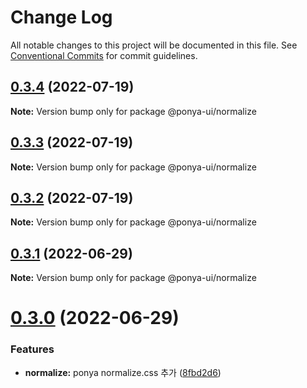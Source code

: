 # Change Log

All notable changes to this project will be documented in this file.
See [Conventional Commits](https://conventionalcommits.org) for commit guidelines.

## [0.3.4](https://github.com/dungsil/ponya/compare/v0.3.3...v0.3.4) (2022-07-19)

**Note:** Version bump only for package @ponya-ui/normalize

## [0.3.3](https://github.com/dungsil/ponya/compare/v0.3.2...v0.3.3) (2022-07-19)

**Note:** Version bump only for package @ponya-ui/normalize

## [0.3.2](https://github.com/dungsil/ponya/compare/v0.3.1...v0.3.2) (2022-07-19)

**Note:** Version bump only for package @ponya-ui/normalize

## [0.3.1](https://github.com/dungsil/ponya/compare/v0.3.0...v0.3.1) (2022-06-29)

**Note:** Version bump only for package @ponya-ui/normalize

# [0.3.0](https://github.com/dungsil/ponya/compare/v0.2.0...v0.3.0) (2022-06-29)

### Features

* **normalize:** ponya normalize.css 추가 ([8fbd2d6](https://github.com/dungsil/ponya/commit/8fbd2d6ba74ac4afd7100d8f7238438ed0cc6b68))
